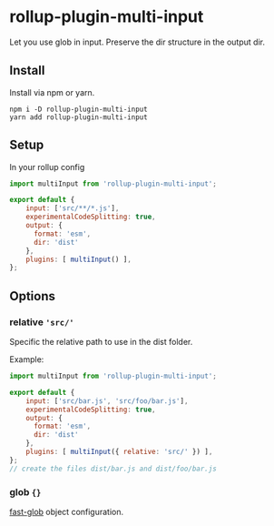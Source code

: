 # rollup-plugin-multi-input

Let you use glob in input. Preserve the dir structure in the output dir.

## Install
Install via npm or yarn.
```
npm i -D rollup-plugin-multi-input
yarn add rollup-plugin-multi-input
```
## Setup
In your rollup config
```js
import multiInput from 'rollup-plugin-multi-input';

export default {
    input: ['src/**/*.js'],
    experimentalCodeSplitting: true,
    output: {
      format: 'esm',
      dir: 'dist'
    },
    plugins: [ multiInput() ],
};
```

## Options

### relative `'src/'`
Specific the relative path to use in the dist folder.

Example:
```js
import multiInput from 'rollup-plugin-multi-input';

export default {
    input: ['src/bar.js', 'src/foo/bar.js'],
    experimentalCodeSplitting: true,
    output: {
      format: 'esm',
      dir: 'dist'
    },
    plugins: [ multiInput({ relative: 'src/' }) ],
};
// create the files dist/bar.js and dist/foo/bar.js
```
 
### glob `{}`
[fast-glob](https://github.com/mrmlnc/fast-glob) object configuration.
